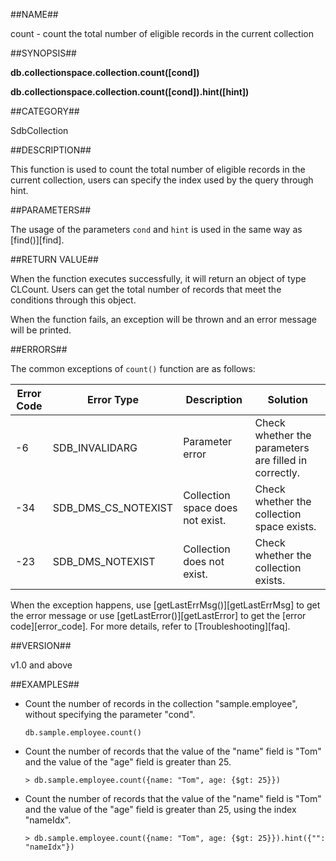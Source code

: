 ##NAME##

count - count the total number of eligible records in the current collection

##SYNOPSIS##

**db.collectionspace.collection.count([cond])**

**db.collectionspace.collection.count([cond]).hint([hint])**

##CATEGORY##

SdbCollection

##DESCRIPTION##

This function is used to count the total number of eligible records in the current collection, users can specify the index used by the query through hint.

##PARAMETERS##

The usage of the parameters `cond` and `hint` is used in the same way as [find()][find].

##RETURN VALUE##

When the function executes successfully, it will return an object of type CLCount. Users can get the total number of records that meet the conditions through this object.

When the function fails, an exception will be thrown and an error message will be printed.

##ERRORS##

The common exceptions of `count()` function are as follows:

| Error Code | Error Type | Description | Solution |
| ------ | --- | ------------ | ----------- |
| -6 | SDB_INVALIDARG | Parameter error | Check whether the parameters are filled in correctly.|
| -34 | SDB_DMS_CS_NOTEXIST | Collection space does not exist.| Check whether the collection space exists.|
| -23 | SDB_DMS_NOTEXIST| Collection does not exist. | Check whether the collection exists.|

When the exception happens, use [getLastErrMsg()][getLastErrMsg] to get the error message or use [getLastError()][getLastError] to get the [error code][error_code]. For more details, refer to [Troubleshooting][faq].

##VERSION##

v1.0 and above

##EXAMPLES##

- Count the number of records in the collection "sample.employee", without specifying the parameter "cond".

    ```lang-javascript
    db.sample.employee.count()
    ```
- Count the number of records that the value of the "name" field is "Tom" and the value of the "age" field is greater than 25.

    ```lang-javascript
    > db.sample.employee.count({name: "Tom", age: {$gt: 25}})
    ```

- Count the number of records that the value of the "name" field is "Tom" and the value of the "age" field is greater than 25, using the index "nameIdx".

    ```lang-javascript
    > db.sample.employee.count({name: "Tom", age: {$gt: 25}}).hint({"": "nameIdx"})
    ```

[^_^]:
     Links
[getLastErrMsg]:manual/Manual/Sequoiadb_Command/Global/getLastErrMsg.md
[getLastError]:manual/Manual/Sequoiadb_Command/Global/getLastError.md
[faq]:manual/FAQ/faq_sdb.md
[error_code]:manual/Manual/Sequoiadb_error_code.md
[find]:manual/Manual/Sequoiadb_Command/SdbCollection/find.md